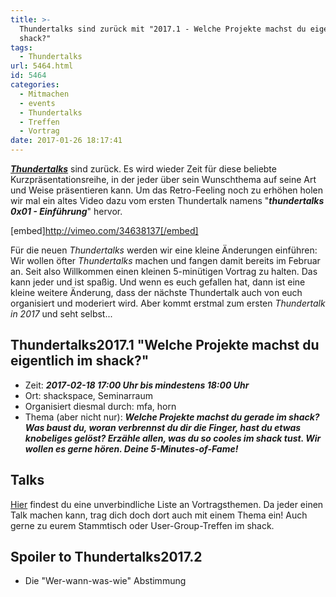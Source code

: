 ```yaml
---
title: >-
  Thundertalks sind zurück mit "2017.1 - Welche Projekte machst du eigentlich im
  shack?"
tags:
  - Thundertalks
url: 5464.html
id: 5464
categories:
  - Mitmachen
  - events
  - Thundertalks
  - Treffen
  - Vortrag
date: 2017-01-26 18:17:41
---
```


_**[Thundertalks](https://blog.shackspace.de/wiki/doku.php?id=project:thundertalks2017)**_ sind zurück. Es wird wieder Zeit für diese beliebte Kurzpräsentationsreihe, in der jeder über sein Wunschthema auf seine Art und Weise präsentieren kann. Um das Retro-Feeling noch zu erhöhen holen wir mal ein altes Video dazu vom ersten Thundertalk namens "_**thundertalks 0x01 - Einführung**_" hervor.

[embed]http://vimeo.com/34638137[/embed]

Für die neuen _Thundertalks_ werden wir eine kleine Änderungen einführen: Wir wollen öfter _Thundertalks_ machen und fangen damit bereits im Februar an.
Seit also Willkommen einen kleinen 5-minütigen Vortrag zu halten. Das kann jeder und ist spaßig. Und wenn es euch gefallen hat, dann ist eine kleine weitere Änderung, dass der nächste Thundertalk auch von euch organisiert und moderiert wird. Aber kommt erstmal zum ersten _Thundertalk in 2017_ und seht selbst...

## Thundertalks2017.1 "Welche Projekte machst du eigentlich im shack?"

*   Zeit: _**2017-02-18 17:00 Uhr bis mindestens 18:00 Uhr**_
*   Ort: shackspace, Seminarraum
*   Organisiert diesmal durch: mfa, horn
*   Thema (aber nicht nur): _**Welche Projekte machst du gerade im shack? Was baust du, woran verbrennst du dir die Finger, hast du etwas knobeliges gelöst? Erzähle allen, was du so cooles im shack tust. Wir wollen es gerne hören. Deine 5-Minutes-of-Fame!**_
<!--more-->

## Talks

[Hier](https://blog.shackspace.de/wiki/doku.php?id=project:thundertalks2017) findest du eine unverbindliche Liste an Vortragsthemen. Da jeder einen Talk machen kann, trag dich doch dort auch mit einem Thema ein! Auch gerne zu eurem Stammtisch oder User-Group-Treffen im shack.

## Spoiler to Thundertalks2017.2

*   Die "Wer-wann-was-wie" Abstimmung